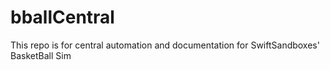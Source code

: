 # bballCentral
This repo is for central automation and documentation for SwiftSandboxes' BasketBall Sim
